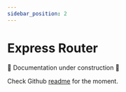 ```yaml
---
sidebar_position: 2
---
```


# Express Router

🚧 Documentation under construction 🚧

Check Github [readme](https://github.com/ecyrbe/zodios) for the moment.
